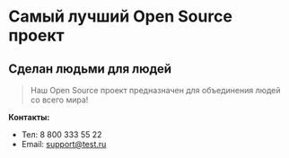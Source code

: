 # Самый лучший Open Source проект

## Сделан людьми для людей

> Наш Open Source проект предназначен для объединения людей со всего мира!

**Контакты:**
- Тел: 8 800 333 55 22
- Email: [support@test.ru](mailto:support@test.ru)
